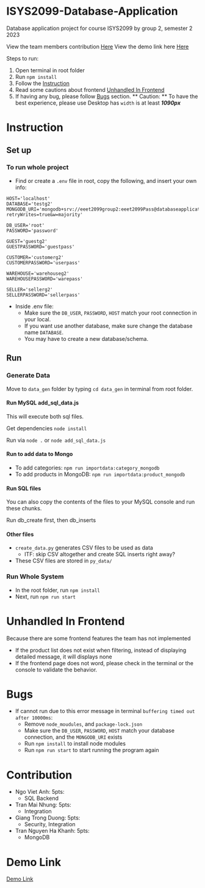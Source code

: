 # ISYS2099-Database-Application
Database application project for course ISYS2099 by group 2, semester 2 2023

View the team members contribution [Here](#contribution)
View the demo link here [Here](#demo-link)

Steps to run:
1. Open terminal in root folder
2. Run `npm install`
3. Follow the [Instruction](#instruction)
4. Read some cautions about frontend [Unhandled In Frontend](#unhandled-in-frontend)
5. If having any bug, please follow [Bugs](#bugs) section.
** Caution: ** To have the best experience, please use Desktop has `width` is at least ***1090px***

# Instruction

## Set up
### To run whole project
- Find or create a ```.env``` file in root, copy the following, and insert your own info:
``` env
HOST='localhost'
DATABASE='testg2'
MONGODB_URI='mongodb+srv://eeet2099group2:eeet2099Pass@databaseapplicationproj.fexqmnq.mongodb.net/?retryWrites=true&w=majority'

DB_USER='root'
PASSWORD='password'

GUEST='guestg2'
GUESTPASSWORD='guestpass'

CUSTOMER='customerg2'
CUSTOMERPASSWORD='userpass'

WAREHOUSE='warehouseg2'
WAREHOUSEPASSWORD='warepass'

SELLER='sellerg2'
SELLERPASSWORD='sellerpass'
```
- Inside .env file:
  - Make sure the `DB_USER`, `PASSWORD`, `HOST` match your root connection in your local. 
  - If you want use another database, make sure change the database name `DATABASE`.
  - You may have to create a new database/schema.
  

## Run
### Generate Data
Move to `data_gen` folder by typing `cd data_gen` in terminal from root folder.
#### Run MySQL add_sql_data.js
This will execute both sql files.

Get dependencies ```node install```

Run via ```node .``` or ```node add_sql_data.js```
#### Run to add data to Mongo
- To add categories: ```npm run importdata:category_mongodb```
- To add products in MongoDB: ```npm run importdata:product_mongodb```
#### Run SQL files
You can also copy the contents of the files to your MySQL console and run these chunks.

Run db_create first, then db_inserts

#### Other files
- ```create_data.py``` generates CSV files to be used as data
    - ITF: skip CSV altogether and create SQL inserts right away?
- These CSV files are stored in ```py_data/```
### Run Whole System
- In the root folder, run `npm install`
- Next, run `npm run start`

# Unhandled In Frontend
Because there are some frontend features the team has not implemented
- If the product list does not exist when filtering, instead of displaying detailed message, it will displays none
- If the frontend page does not word, please check in the terminal or the console to validate the behavior.
# Bugs
- If cannot run due to this error message in terminal `buffering timed out after 10000ms`:
    - Remove `node_moudules`, and `package-lock.json`
    - Make sure the `DB_USER`, `PASSWORD`, `HOST` match your database connection, and the `MONGODB_URI` exists
    - Run `npm install` to install node modules
    - Run `npm run start` to start running the program again
# Contribution
- Ngo Viet Anh: 5pts:
  - SQL Backend
- Tran Mai Nhung: 5pts:
  - Integration
- Giang Trong Duong: 5pts:
  - Security, Integration
- Tran Nguyen Ha Khanh: 5pts:
  - MongoDB

# Demo Link
[Demo Link](https://rmiteduau.sharepoint.com/:v:/s/DatabaseApplicationProjectGroup2/EfaEdboBvZJHjMSBR7DlBbsBdfUOpWyyc0yMau1IApQteA?e=FhAx5P)